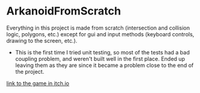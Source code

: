 # ArkanoidFromScratch

Everything in this project is made from scratch (intersection and collision logic, polygons, etc.) except for gui and input methods (keyboard controls, drawing to the screen, etc.).

* This is the first time I tried unit testing, so most of the tests had a bad coupling problem, and weren't built well in the first place. Ended up leaving them as they are since it became a problem close to the end of the project.

[link to the game in itch.io](https://olmervii.itch.io/arkanoid)
